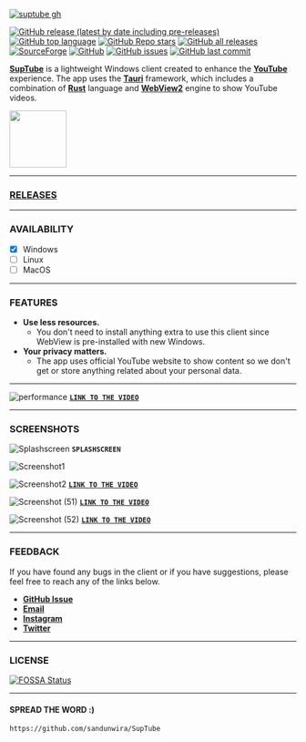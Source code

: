 [![suptube gh](https://user-images.githubusercontent.com/79461263/229287978-ec566079-db20-4e86-9131-5d4bc11cadfc.png)](https://github.com/sandunwira/SupTube)


[![GitHub release (latest by date including pre-releases)](https://img.shields.io/github/v/release/sandunwira/SupTube?include_prereleases&style=for-the-badge)](https://github.com/sandunwira/SupTube/releases/latest)
[![GitHub top language](https://img.shields.io/github/languages/top/sandunwira/SupTube?style=for-the-badge)](https://github.com/sandunwira/SupTube)
[![GitHub Repo stars](https://img.shields.io/github/stars/sandunwira/SupTube?style=for-the-badge)](https://github.com/sandunwira/SupTube/stargazers)
[![GitHub all releases](https://img.shields.io/github/downloads/sandunwira/SupTube/total?style=for-the-badge)](https://github.com/sandunwira/SupTube/releases)
[![SourceForge](https://img.shields.io/sourceforge/dt/suptube.svg?style=for-the-badge)](https://sourceforge.net/projects/suptube/files)
[![GitHub](https://img.shields.io/github/license/sandunwira/SupTube?style=for-the-badge)](https://github.com/sandunwira/SupTube/blob/main/LICENSE)
[![GitHub issues](https://img.shields.io/github/issues-raw/sandunwira/SupTube?style=for-the-badge)](https://github.com/sandunwira/SupTube/issues)
[![GitHub last commit](https://img.shields.io/github/last-commit/sandunwira/SupTube?style=for-the-badge)](https://github.com/sandunwira/SupTube/commit/main)


**[SupTube](https://suptube.repl.co)** is a lightweight Windows client created to enhance the **[YouTube](https://www.youtube.com)** experience. The app uses the **[Tauri](https://tauri.app)** framework, which includes a combination of **[Rust](https://rust-lang.org)** language and **[WebView2](https://learn.microsoft.com/en-us/microsoft-edge/webview2)** engine to show YouTube videos.


<a href="https://sourceforge.net/p/suptube" target="_blank">
  <img src="https://sourceforge.net/cdn/syndication/badge_img/3612009/oss-users-love-us-white" width="100px">
</a>

<hr>


### [RELEASES](https://github.com/sandunwira/SupTube/releases)

<hr>


### AVAILABILITY
- [x] Windows
- [ ] Linux
- [ ] MacOS

<hr>


### FEATURES

- **Use less resources.**
  - You don't need to install anything extra to use this client since WebView is pre-installed with new Windows.
- **Your privacy matters.**
  - The app uses official YouTube website to show content so we don't get or store anything related about your personal data.

<hr>


![performance](https://user-images.githubusercontent.com/79461263/229302656-ff9561be-2df9-4e30-975c-55936fc39d69.png)
[**`LINK TO THE VIDEO`**](https://youtu.be/DZls7EIkbVk)

<hr>


### SCREENSHOTS

![Splashscreen](https://user-images.githubusercontent.com/79461263/229338510-f4e31975-de4b-492d-84b6-e3edc3e869ff.png)
**`SPLASHSCREEN`**


![Screenshot1](https://user-images.githubusercontent.com/79461263/224725038-90fb9859-4f00-440c-bbb9-ea7e49db7d24.png)


![Screenshot2](https://user-images.githubusercontent.com/79461263/224725126-12af6f0b-8f25-4178-a772-4567419a6445.png)
[**`LINK TO THE VIDEO`**](https://youtu.be/KOfhLHyjvnQ)


![Screenshot (51)](https://user-images.githubusercontent.com/79461263/229338503-a81206f9-875d-4be2-bd01-bfa493ac7802.png)
[**`LINK TO THE VIDEO`**](https://youtu.be/qFLhGq0060w)


![Screenshot (52)](https://user-images.githubusercontent.com/79461263/229338508-a8490d65-b556-4c0e-9ba9-07d2085d6553.png)
[**`LINK TO THE VIDEO`**](https://youtu.be/jMb6jkeNOBg)

<hr>


### FEEDBACK
If you have found any bugs in the client or if you have suggestions, please feel free to reach any of the links below.
- [**GitHub Issue**](https://github.com/sandunwira/SupTube/issues)
- [**Email**](mailto:teamsuptube@gmail.com)
- [**Instagram**](https://instagram.com/suptubeapp)
- [**Twitter**](https://twitter.com/sandunwira)

<hr>


### LICENSE
[![FOSSA Status](https://app.fossa.com/api/projects/git%2Bgithub.com%2Fsandunwira%2FSupTube.svg?type=large)](https://app.fossa.com/projects/git%2Bgithub.com%2Fsandunwira%2FSupTube?ref=badge_large)

<hr>


#### SPREAD THE WORD :)

```
https://github.com/sandunwira/SupTube
```
